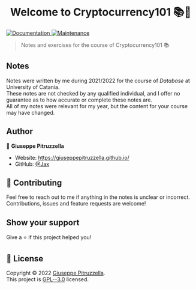 <h1 align="center">Welcome to Cryptocurrency101 📚🔗</h1>
<p>
  <a href="https://github.com/kefranabg/readme-md-generator#readme" target="_blank">
    <img alt="Documentation" src="https://img.shields.io/badge/documentation-yes-brightgreen.svg" />
  </a>
  <a href="https://github.com/kefranabg/readme-md-generator/graphs/commit-activity" target="_blank">
    <img alt="Maintenance" src="https://img.shields.io/badge/Maintained%3F-yes-green.svg" />
  </a>
</p>

> Notes and exercises for the course of Cryptocurrency101 📚

## Notes
Notes were written by me during 2021/2022 for the course of *Database* at University of Catania. <br />
These notes are not checked by any qualified individual, and I offer no guarantee as to how accurate or complete these notes are. <br />
All of my notes were relevant for my year, but the content for your course may have changed. <br />

## Author

👤 **Giuseppe Pitruzzella**

* Website: https://giuseppepitruzzella.github.io/
* GitHub: [@Jax](https://github.com/GiuseppePitruzzella)

## 🤝 Contributing

Feel free to reach out to me if anything in the notes is unclear or incorrect. Contributions, issues and feature requests are welcome!<br />

## Show your support

Give a ⭐️ if this project helped you!

## 📝 License

Copyright © 2022 [Giuseppe Pitruzzella](https://github.com/Jax).<br />
This project is [GPL--3.0](https://github.com/GiuseppePitruzzella/Database101/blob/main/LICENSE) licensed.

